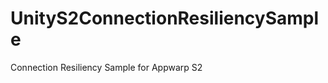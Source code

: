 UnityS2ConnectionResiliencySample
=================================

Connection Resiliency Sample for Appwarp S2
